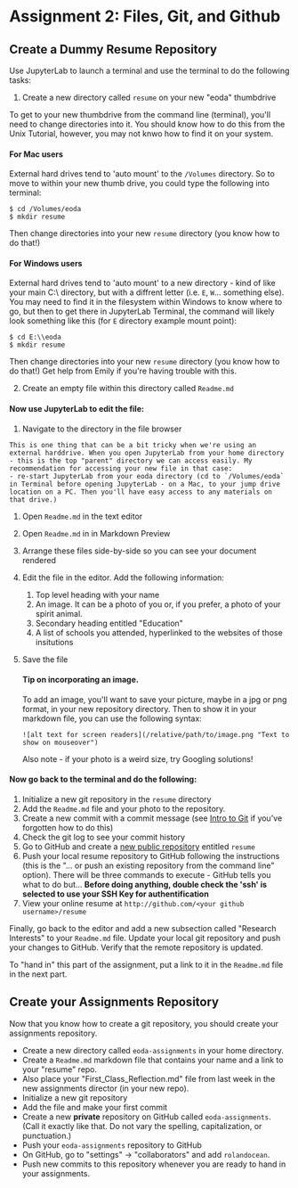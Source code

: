 # Assignment 2: Files, Git, and Github

## Create a Dummy Resume Repository

Use JupyterLab to launch a terminal and use the terminal to do the following tasks:

1. Create a new directory called `resume` on your new "eoda" thumbdrive

To get to your new thumbdrive from the command line (terminal), you'll need to change directories into it.  You should know how to do this from the Unix Tutorial, however, you may not knwo how to find it on your system.

#### For Mac users 
External hard drives tend to 'auto mount' to the `/Volumes` directory. So to move to within your new thumb drive, you could type the following into terminal: 

```
$ cd /Volumes/eoda
$ mkdir resume
```
Then change directories into your new `resume` directory (you know how to do that!)
#### For Windows users 
External hard drives tend to 'auto mount' to a new directory - kind of like your main C:\\ directory, but with a diffrent letter (i.e. `E`, `W`... something else). You may need to find it in the filesystem within Windows to know where to go, but then to get there in JupyterLab Terminal, the command will likely look something like this (for `E` directory example mount point): 

```
$ cd E:\\eoda
$ mkdir resume
```
Then change directories into your new `resume` directory (you know how to do that!)
Get help from Emily if you're having trouble with this. 


2. Create an empty file within this directory called `Readme.md`

#### Now use JupyterLab to edit the file:

1. Navigate to the directory in the file browser

```{warning}
This is one thing that can be a bit tricky when we're using an external harddrive. When you open JupyterLab from your home directory - this is the top "parent" directory we can access easily. My recommendation for accessing your new file in that case:
- re-start JupyterLab from your eoda directory (cd to `/Volumes/eoda` in Terminal before opening JupyterLab - on a Mac, to your jump drive location on a PC. Then you'll have easy access to any materials on that drive.)
```


1. Open `Readme.md` in the text editor
1. Open `Readme.md` in in Markdown Preview
1. Arrange these files side-by-side so you can see your document rendered
1. Edit the file in the editor. Add the following information:

    1. Top level heading with your name
    1. An image. It can be a photo of you or, if you prefer, a photo of your spirit animal.
    1. Secondary heading entitled "Education"
    1. A list of schools you attended, hyperlinked to the websites of those insitutions
  
1. Save the file

  
    #### Tip on incorporating an image.  
    To add an image, you'll want to save your picture, maybe in a jpg or png format, in your new repository directory.  Then to show it in your markdown file, you can use the following syntax:
    
    ```
    ![alt text for screen readers](/relative/path/to/image.png "Text to show on mouseover")
    ```
    
    Also note - if your photo is a weird size, try Googling solutions!
    
#### Now go back to the terminal and do the following:

1. Initialize a new git repository in the `resume` directory
1. Add the `Readme.md` file and your photo to the repository. 
1. Create a new commit with a commit message (see [Intro to Git](../Pages/intro_to_git) if you've forgotten how to do this)
1. Check the git log to see your commit history
1. Go to GitHub and create a [new public repository](https://github.com/new) entitled `resume`
1. Push your local resume repository to GitHub following the instructions (this is the "... or push an existing repository from the command line" option). There will be three commands to execute - GitHub tells you what to do but... **Before doing anything, double check the 'ssh' is selected to use your SSH Key for authentification**
1. View your online resume at `http://github.com/<your github username>/resume`

Finally, go back to the editor and add a new subsection called "Research Interests" to your `Readme.md` file. Update your local git repository and push your changes to GitHub. Verify that the remote repository is updated.

To "hand in" this part of the assignment, put a link to it in the `Readme.md` file in the next part.


## Create your Assignments Repository

Now that you know how to create a git repository, you should create your assignments repository.

- Create a new directory called `eoda-assignments` in your home directory.
- Create a `Readme.md` markdown file that contains your name and a link to your "resume" repo.
- Also place your "First_Class_Reflection.md" file from last week in the new assignments director (in your new repo). 
- Initialize a new git repository 
- Add the file and make your first commit
- Create a new **private** repository on GitHub called `eoda-assignments`. (Call it exactly like that. Do not vary the spelling, capitalization, or punctuation.)
- Push your `eoda-assignments` repository to GitHub
- On GitHub, go to "settings" -> "collaborators" and add `rolandocean`.
- Push new commits to this repository whenever you are ready to hand in your assignments.
